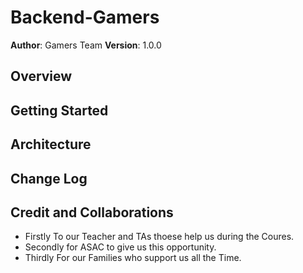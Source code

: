 
# Backend-Gamers
**Author**: Gamers Team 
**Version**: 1.0.0 
## Overview

<!-- Provide a high level overview of what this application is and why you are building it, beyond the fact that it's an assignment for this class. (i.e. What's your problem domain?) -->

## Getting Started
<!-- What are the steps that a user must take in order to build this app on their own machine and get it running? -->

## Architecture
<!-- Provide a detailed description of the application design. What technologies (languages, libraries, etc) you're using, and any other relevant design information. -->

## Change Log

<!-- Use this area to document the iterative changes made to your application as each feature is successfully implemented. Use time stamps. Here's an example:
01-01-2001 4:59pm - Application now has a fully-functional express server, with a GET route for the location resource. -->

## Credit and Collaborations

+ Firstly To our Teacher and TAs thoese help us during the Coures.
+ Secondly for ASAC to give us this opportunity.
+ Thirdly For our Families who support us all the Time.
